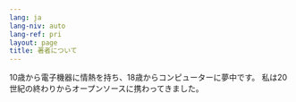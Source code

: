 ```yaml
---
lang: ja
lang-niv: auto
lang-ref: pri
layout: page
title: 著者について
---
```


10歳から電子機器に情熱を持ち、18歳からコンピューターに夢中です。
私は20世紀の終わりからオープンソースに携わってきました。
